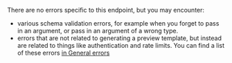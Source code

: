 There are no errors specific to this endpoint, but you may encounter:

* various schema validation errors, for example when you forget to pass in an argument, or pass in an argument of a wrong type.
* errors that are not related to generating a preview template, but instead are related to things like authentication and rate limits. You can find a list of these errors [in General errors](#general-errors)